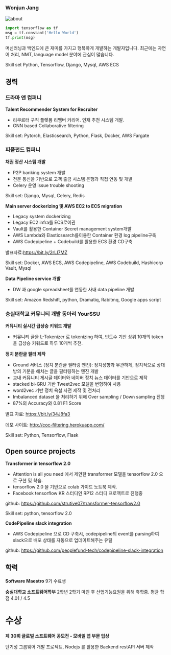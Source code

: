 ### Wonjun Jang

<!--
**strutive07/strutive07** is a ✨ _special_ ✨ repository because its `README.md` (this file) appears on your GitHub profile.

Here are some ideas to get you started:

- 🔭 I’m currently working on ...
- 🌱 I’m currently learning ...
- 👯 I’m looking to collaborate on ...
- 🤔 I’m looking for help with ...
- 💬 Ask me about ...
- 📫 How to reach me: ...
- 😄 Pronouns: ...
- ⚡ Fun fact: ...
-->


![about](https://strutive07.github.io/assets/images/about.JPG)

```python
import tensorflow as tf
msg = tf.constant('Hello World')
tf.print(msg)
```

머신러닝과 백엔드에 큰 재미를 가지고 행복하게 개발하는 개발자입니다.
최근에는 자연어 처리, NMT, language model 분야에 관심이 많습니다.

Skill set
Python, Tensorflow, Django, Mysql, AWS ECS

## 경력

### 드라마 앤 컴퍼니

**Talent Recommender System for Recruiter**
- 리쿠르터 구직 플렛폼 리멤버 커리어. 인재 추천 시스템 개발.
- GNN based Collaborative filtering

Skill set: Pytorch, Elasticsearch, Python, Flask, Docker, AWS Fargate


### 피플펀드 컴퍼니

**채권 정산 시스템 개발**
- P2P banking system 개발
- 전문 통신을 기반으로 고객 출금 시스템 은행과 직접 연동 및 개발
- Celery 운영 issue trouble shooting

Skill set: Django, Mysql, Celery, Redis

**Main server dockerizing  및 AWS EC2 to ECS migration**
- Legacy system dockerizing
- Legacy EC2 infra를 ECS로이관
- Vault를 활용한 Container Secret management system개발
- AWS Lambda와 Elasticsearch를이용한 Container 환경 log pipeline구축
- AWS Codepipeline + Codebuild를 활용한 ECS 환경 CD구축

발표자료:https://bit.ly/2rLI7MZ

Skill set: Docker, AWS ECS, AWS Codepipeline, AWS Codebuild, Hashicorp Vault, Mysql

**Data Pipeline service 개발**
-  DW 과 google spreadsheet를 연동한 사내 data pipeline 개발

Skill set: Amazon Redshift, python, Dramatiq, Rabitmq, Google apps script

### 숭실대학교 커뮤니티 개발 동아리 YourSSU
**커뮤니티 실시간 급상승 키워드 개발**
-  커뮤니티 글을 L-Tokenizer 로 tokenizing 하여, 빈도수 기반 상위 10개의 token을 급상승 키워드로 하루 10개씩 추천.

**정치 분란글 필터 제작**
- Ground 서비스 (정치 분란글 필터링 엔진): 정치성향과 무관하게, 정치적으로 상대방의 기분을 해치는 글을 필터링하는 엔진 개발
- 교내 커뮤니티 게시글 데이터와 네이버 정치 뉴스 데이터를 기반으로 제작
- stacked bi-GRU 기반 Tweet2vec 모델을 변형하여 사용
- word2vec 기반 정치 욕설 사전 제작 및 전처리
- Imbalanced dataset 을 처리하기 위해 Over sampling / Down sampling 진행
- 87%의 Accuracy와 0.81 F1 Score


발표 자료: https://bit.ly/34J8fa3

데모 사이트: http://coc-filtering.herokuapp.com/

Skill set: Python, Tensorflow, Flask

## Open source projects
**Transformer in tensorflow 2.0**

- Attention is all you need 에서 제안한 transformer 모델을 tensorflow 2.0 으로 구현 및 학습.
- tensorflow 2.0 을 기반으로 colab 가이드 노트북 제작.
- Facebook tensorflow KR 스터디인 RP12 스터디 프로젝트로 진행중

github: https://github.com/strutive07/transformer-tensorflow2.0

Skill set: python, tensorflow 2.0

**CodePipeline slack integration**
- AWS Codepipeline 으로 CD 구축시, codepipeline의 event를 parsing하여 slack으로 배포 상태를 자동으로 업데이트해주는 유틸

github: https://github.com/peoplefund-tech/codepipeline-slack-integration

## 학력
**Software Maestro**
9기 수료생

**숭실대학교 소프트웨어학부**
2학년 2학기 마친 후 산업기능요원을 위해 휴학중.
평균 학점 4.01 / 4.5

# 수상
**제 30회 글로벌 소프트웨어 공모전 - 모바일 앱 부문 입상**

단기성 그룹웨어 개발 프로젝트, Nodejs 를 활용한 Backend restAPI 서버 제작
